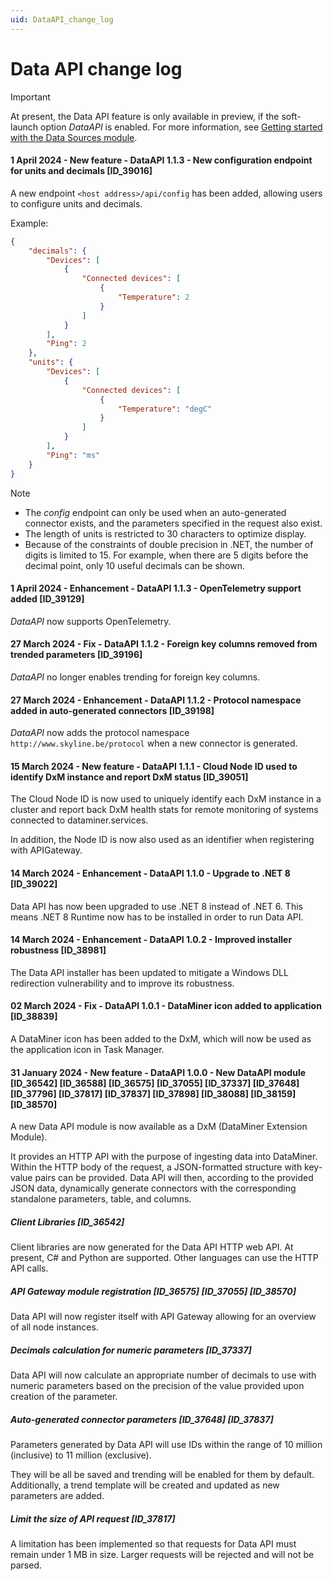 ```yaml
---
uid: DataAPI_change_log
---
```


# Data API change log

> [!IMPORTANT]
> At present, the Data API feature is only available in preview, if the soft-launch option *DataAPI* is enabled. For more information, see [Getting started with the Data Sources module](xref:Data_Sources_Setup).

#### 1 April 2024 - New feature - DataAPI 1.1.3 - New configuration endpoint for units and decimals [ID_39016]

A new endpoint `<host address>/api/config` has been added, allowing users to configure units and decimals.

Example:

```json
{
    "decimals": {
        "Devices": [
            {
                "Connected devices": [
                    {
                        "Temperature": 2
                    }
                ]
            }
        ],
        "Ping": 2
    },
    "units": {
        "Devices": [
            {
                "Connected devices": [
                    {
                        "Temperature": "degC"
                    }
                ]
            }
        ],
        "Ping": "ms"
    }
}
```

> [!NOTE]
>
> - The *config* endpoint can only be used when an auto-generated connector exists, and the parameters specified in the request also exist.
> - The length of units is restricted to 30 characters to optimize display.
> - Because of the constraints of double precision in .NET, the number of digits is limited to 15. For example, when there are 5 digits before the decimal point, only 10 useful decimals can be shown.

#### 1 April 2024 - Enhancement - DataAPI 1.1.3 - OpenTelemetry support added [ID_39129]

*DataAPI* now supports OpenTelemetry.

#### 27 March 2024 - Fix - DataAPI 1.1.2 - Foreign key columns removed from trended parameters [ID_39196]

*DataAPI* no longer enables trending for foreign key columns.

#### 27 March 2024 - Enhancement - DataAPI 1.1.2 - Protocol namespace added in auto-generated connectors [ID_39198]

*DataAPI* now adds the protocol namespace `http://www.skyline.be/protocol` when a new connector is generated.

#### 15 March 2024 - New feature - DataAPI 1.1.1 - Cloud Node ID used to identify DxM instance and report DxM status [ID_39051]

The Cloud Node ID is now used to uniquely identify each DxM instance in a cluster and report back DxM health stats for remote monitoring of systems connected to dataminer.services.

In addition, the Node ID is now also used as an identifier when registering with APIGateway.

#### 14 March 2024 - Enhancement - DataAPI 1.1.0 - Upgrade to .NET 8 [ID_39022]

Data API has now been upgraded to use .NET 8 instead of .NET 6. This means .NET 8 Runtime now has to be installed in order to run Data API.

#### 14 March 2024 - Enhancement - DataAPI 1.0.2 - Improved installer robustness [ID_38981]

The Data API installer has been updated to mitigate a Windows DLL redirection vulnerability and to improve its robustness.

#### 02 March 2024 - Fix - DataAPI 1.0.1 - DataMiner icon added to application [ID_38839]

A DataMiner icon has been added to the DxM, which will now be used as the application icon in Task Manager.

#### 31 January 2024 - New feature - DataAPI 1.0.0 - New DataAPI module [ID_36542] [ID_36588] [ID_36575] [ID_37055] [ID_37337] [ID_37648] [ID_37796] [ID_37817] [ID_37837] [ID_37898] [ID_38088] [ID_38159] [ID_38570]

A new Data API module is now available as a DxM (DataMiner Extension Module).

It provides an HTTP API with the purpose of ingesting data into DataMiner. Within the HTTP body of the request, a JSON-formatted structure with key-value pairs can be provided. Data API will then, according to the provided JSON data, dynamically generate connectors with the corresponding standalone parameters, table, and columns.

##### Client Libraries [ID_36542]

Client libraries are now generated for the Data API HTTP web API. At present, C# and Python are supported. Other languages can use the HTTP API calls.

##### API Gateway module registration [ID_36575] [ID_37055] [ID_38570]

Data API will now register itself with API Gateway allowing for an overview of all node instances.

##### Decimals calculation for numeric parameters [ID_37337]

Data API will now calculate an appropriate number of decimals to use with numeric parameters based on the precision of the value provided upon creation of the parameter.

##### Auto-generated connector parameters [ID_37648] [ID_37837]

Parameters generated by Data API will use IDs within the range of 10 million (inclusive) to 11 million (exclusive).

They will be all be saved and trending will be enabled for them by default. Additionally, a trend template will be created and updated as new parameters are added.

##### Limit the size of API request [ID_37817]

A limitation has been implemented so that requests for Data API must remain under 1 MB in size. Larger requests will be rejected and will not be parsed.
